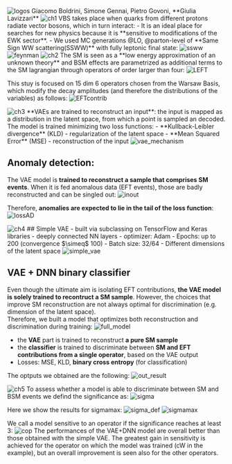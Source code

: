 <img src="./docs/assets/images/logos.png" alt="logos"> 
Giacomo Boldrini, Simone Gennai, Pietro Govoni, **Giulia Lavizzari**

<img src="./docs/assets/images/ch1.png" alt="ch1"> 
VBS takes place when quarks from different protons radiate vector bosons, which in turn interact:
- It is an ideal place for searches for new physics because it is **sensitive to modifications of the EWK sector**.
- We used MC generations @LO, @parton-level of **Same Sign WW scattering(SSWW)** with fully leptonic final state:

<img src="./docs/assets/images/ssww.png" alt="ssww">
<img src="./docs/assets/images/feynman.png" alt="feynman">
    
<img src="./docs/assets/images/ch2.png" alt="ch2"> 
The SM is seen as a **low energy approximation of an unknown theory** and BSM effects are parametrized as additional terms to the SM lagrangian through operators of order larger than four:

<img src="./docs/assets/images/LEFT.png" alt="LEFT">

This stuy is focused on 15 dim 6 operators chosen from the Warsaw Basis, which modify the decay amplitudes (and therefore the distributions of the variables) as follows:
<img src="./docs/assets/images/EFTcontrib.png" alt="EFTcontrib">

    
<img src="./docs/assets/images/ch3.png" alt="ch3"> 
**VAEs are trained to reconstruct an input**: the input is mapped as a distribution in the latent space, from which a point is sampled an decoded.  
The model is trained minimizing two loss functions:
- **Kullback-Leibler divergence** (KLD) - regularization of the latent space
- **Mean Squared Error** (MSE) - reconstruction of the input

<img src="./docs/assets/images/vae_mechanism.png" alt="vae_mechanism">

## Anomaly detection:
The VAE model is **trained to reconstruct a sample that comprises SM events**. When it is fed anomalous data (EFT events), those are badly reconstructed and can be singled out:
<img src="./docs/assets/images/inout.png" alt="inout">

Therefore, **anomalies are expected to lie in the tail of the loss function**:
<img src="./docs/assets/images/lossAD.png" alt="lossAD">
    
<img src="./docs/assets/images/ch4.png" alt="ch4"> 
## Simple VAE
- built via subclassing on TensorFlow and Keras libraries
- deeply connected NN layers
- optimizer: Adam
- Epochs: up to 200 (convergence $\simeq$ 100)
- Batch size: 32/64
- Different dimensions of the latent space
  
<img src="./docs/assets/images/simple_vae.png" alt="simple_vae">


## VAE + DNN binary classifier
Even though the ultimate aim is isolating EFT contributions, **the VAE model is solely trained to recontruct a SM sample**. However, the choices that improve SM reconstruction are not always optimal for discrimination (e.g. dimension of the latent space).  
Therefore, we built a model that optimizes both reconstruction and discrimination during training:
<img src="./docs/assets/images/full_model.png" alt="full_model">  
- the **VAE** part is trained to reconstruct **a pure SM sample**
- the **classifier** is trained to discriminate between **SM and EFT contributions from a single operator**, based on the VAE output
- Losses: MSE, KLD, **binary cross entropy** (for classification)
  
The optputs we obtained are the following:
<img src="./docs/assets/images/out_result.png" alt="out_result"> 
    
<img src="./docs/assets/images/ch5.png" alt="ch5">
To assess whether a model is able to discriminate between SM and BSM events we defind the significance as:
<img src="./docs/assets/images/sigma.png" alt="sigma">
  
Here we show the results for sigmamax:
<img src="./docs/assets/images/sigma_def.png" alt="sigma_def">
<img src="./docs/assets/images/sigmamax.png" alt="sigmamax"> 
  
We call a model sensitive to an operator if the significance reaches at least 3:
<img src="./docs/assets/images/cop.png" alt="cop"> 
The performances of the VAE+DNN model are overall better than those obtained with the simple VAE. The greatest gain in sensitivity is achieved for the operator on which the model was trained (cW in the example), but an overall improvement is seen also for the other operators.  
